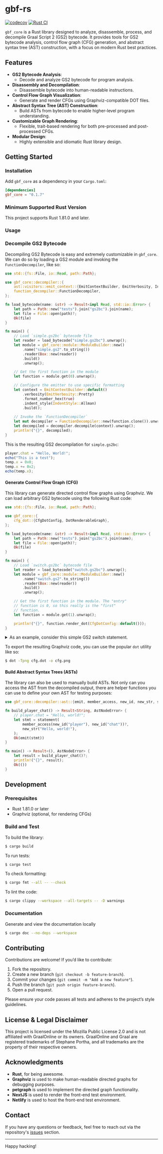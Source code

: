# gbf-rs
[![codecov](https://codecov.io/gh/Preagonal/gbf-rs/graph/badge.svg?token=V66BCXQ5IX)](https://codecov.io/gh/Preagonal/gbf-rs)
[![Rust CI](https://github.com/cernec1999/gbf-rs/actions/workflows/rust-ci.yml/badge.svg)](https://github.com/cernec1999/gbf-rs/actions/workflows/rust-ci.yml)

`gbf_core` is a Rust library designed to analyze, disassemble, process, and decompile Graal Script 2 (GS2) bytecode. It provides tools for GS2 bytecode analysis, control flow graph (CFG) generation, and abstract syntax tree (AST) construction, with a focus on modern Rust best practices.

## Features

- **GS2 Bytecode Analysis**:
  - Decode and analyze GS2 bytecode for program analysis.
- **Disassembly and Decompilation**:
  - Disassemble bytecode into human-readable instructions.
- **Control Flow Graph Visualization**:
  - Generate and render CFGs using Graphviz-compatible DOT files.
- **Abstract Syntax Tree (AST) Construction**:
  - Build ASTs from bytecode to enable higher-level program understanding.
- **Customizable Graph Rendering**:
  - Flexible, trait-based rendering for both pre-processed and post-processed CFGs.
- **Modular Design**:
  - Highly extensible and idiomatic Rust library design.

## Getting Started

### Installation

Add `gbf_core` as a dependency in your `Cargo.toml`:

```toml
[dependencies]
gbf_core = "0.1.7"
```

### Minimum Supported Rust Version
This project supports Rust 1.81.0 and later.

### Usage

### Decompile GS2 Bytecode

Decompiling GS2 Bytecode is easy and extremely customizable in `gbf_core`. We can do so by loading a GS2 module and invoking the `FunctionDecompiler`, like so:

```rs
use std::{fs::File, io::Read, path::Path};

use gbf_core::decompiler::{
    ast::visitors::emit_context::{EmitContextBuilder, EmitVerbosity, IndentStyle},
    function_decompiler::FunctionDecompiler,
};

fn load_bytecode(name: &str) -> Result<impl Read, std::io::Error> {
    let path = Path::new("tests").join("gs2bc").join(name);
    let file = File::open(path)?;
    Ok(file)
}

fn main() {
    // Load `simple.gs2bc` bytecode file
    let reader = load_bytecode("simple.gs2bc").unwrap();
    let module = gbf_core::module::ModuleBuilder::new()
        .name("simple.gs2".to_string())
        .reader(Box::new(reader))
        .build()
        .unwrap();

    // Get the first function in the module
    let function = module.get(0).unwrap();

    // Configure the emitter to use specific formatting
    let context = EmitContextBuilder::default()
        .verbosity(EmitVerbosity::Pretty)
        .format_number_hex(true)
        .indent_style(IndentStyle::Allman)
        .build();
    
    // Invoke the `FunctionDecompiler`
    let mut decompiler = FunctionDecompiler::new(function.clone()).unwrap();
    let decompiled = decompiler.decompile(context).unwrap();
    println!("{}", decompiled);
}
```

This is the resulting GS2 decompilation for `simple.gs2bc`:

```js
player.chat = "Hello, World!";
echo("This is a test");
temp.x = 0x0;
temp.x += 0x2;
echo(temp.x);
```

#### Generate Control Flow Graph (CFG)

This library can generate directed control flow graphs using Graphviz. We can load arbitrary GS2 bytecode using the following Rust code:

```rs
use std::{fs::File, io::Read, path::Path};

use gbf_core::{
    cfg_dot::{CfgDotConfig, DotRenderableGraph},
};

fn load_bytecode(name: &str) -> Result<impl Read, std::io::Error> {
    let path = Path::new("tests").join("gs2bc").join(name);
    let file = File::open(path)?;
    Ok(file)
}

fn main() {
    // Load `switch.gs2bc` bytecode file
    let reader = load_bytecode("switch.gs2bc").unwrap();
    let module = gbf_core::module::ModuleBuilder::new()
        .name("switch.gs2".to_string())
        .reader(Box::new(reader))
        .build()
        .unwrap();

    // Get the first function in the module. The "entry"
    // function is 0, so this really is the "first"
    // function.
    let function = module.get(1).unwrap();

    println!("{}", function.render_dot(CfgDotConfig::default()));
}
```

<details> 
  <summary>As an example, consider this simple GS2 switch statement.</summary>

  ```js
  function switchWithMultipleCasesPerNode() {
      temp.server = "classicplus";
      switch (temp.server) {
          case "classic":
          case "classicplus":
              this.loginserver = "loginclassic1.graalonline.com:14900";
              break;
          case "delteria":
          case "delteriaplus":
              this.loginserver = "logindelteria1.graalonline.com:14900";
              break;
          case "foo":
              this.loginserver = "loginfoo1.graalonline.com:14900";
              break;
          default:
              this.loginserver = "loginserver.graalonline.com:14900";
              break;
      }
      temp.i = this.loginserver.pos(":");
      this.loginhost = this.loginserver.substring(0, temp.i);
      this.loginport = this.loginserver.substring(temp.i + 1, 255);
  }
  ```

  The resulting Graphviz code that `gbf_core` generates will look like this when exported:
  ![Switch CFG](./docs/switch.svg)
</details>

To export the resulting Graphviz code, you can use the popular `dot` utility like so:

```sh
$ dot -Tpng cfg.dot -o cfg.png
```

#### Build Abstract Syntax Trees (ASTs)

The library can also be used to manually build ASTs. Not only can you access the AST from the decompiled output, there are helper functions you can use to define your own AST for testing purposes:

```rs
use gbf_core::decompiler::ast::{emit, member_access, new_id, new_str, statement, AstNodeError};

fn build_player_chat() -> Result<String, AstNodeError> {
    // player.chat = "Hello, world!";
    let stmt = statement(
        member_access(new_id("player"), new_id("chat"))?,
        new_str("Hello, world!"),
    );
    Ok(emit(stmt))
}

fn main() -> Result<(), AstNodeError> {
    let result = build_player_chat()?;
    println!("{}", result);
    Ok(())
}
```

## Development

### Prerequisites

- Rust 1.81.0 or later
- Graphviz (optional, for rendering CFGs)

### Build and Test

To build the library:

```bash
$ cargo build
```

To run tests:

```bash
$ cargo test
```

To check formatting:

```bash
$ cargo fmt --all -- --check
```

To lint the code:

```bash
$ cargo clippy --workspace --all-targets -- -D warnings
```

### Documentation

Generate and view the documentation locally

```bash
$ cargo doc --no-deps --workspace
```

## Contributing

Contributions are welcome! If you’d like to contribute:

1. Fork the repository.
2. Create a new branch (`git checkout -b feature-branch`).
3. Commit your changes (`git commit -m "Add a new feature"`).
4. Push the branch (`git push origin feature-branch`).
5. Open a pull request.

Please ensure your code passes all tests and adheres to the project’s style guidelines.

## License & Legal Disclaimer

This project is licensed under the Mozilla Public License 2.0 and is not affiliated with GraalOnline or its owners. GraalOnline and Graal are registered trademarks of Stephane Portha, and all trademarks are the property of their respective owners.

## Acknowledgments

- **Rust**, for being awesome.
- **Graphviz** is used to make human-readable directed graphs for debugging purposes.
- **petgraph** is used to implement the directed graph functionality.
- **NextJS** is used to render the front-end test environment.
- **Netlify** is used to host the front-end test environment.

## Contact

If you have any questions or feedback, feel free to reach out via the repository's [issues](https://github.com/cernec1999/gbf-rs/issues) section.

---

Happy hacking!
